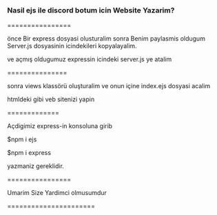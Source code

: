 ### Nasil ejs ile discord botum icin Website Yazarim? 

================

önce Bir express dosyasi olusturalim sonra Benim paylasmis oldugum Server.js dosyasinin icindekileri kopyalayalim.

ve açmış oldugumuz expressin icindeki server.js ye atalim

===============

sonra views klassörü oluşturalim ve onun içine index.ejs dosyasi acalim

htmldeki gibi veb sitenizi yapin

=============

Açdigimiz express-in konsoluna girib

$npm i ejs

$npm i express

yazmaniz gereklidir.

================

Umarim Size Yardimci olmusumdur

======================

